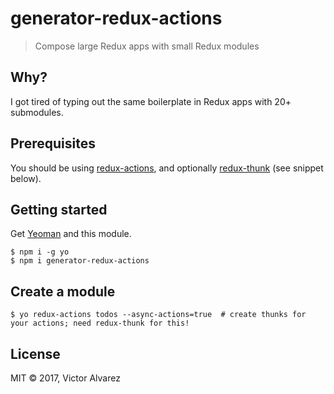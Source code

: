 # generator-redux-actions

> Compose large Redux apps with small Redux modules

## Why?

I got tired of typing out the same boilerplate in Redux apps with 20+ submodules.

## Prerequisites

You should be using [redux-actions](https://github.com/acdlite/redux-actions), and optionally [redux-thunk](https://github.com/gaearon/redux-thunk) (see snippet below).

## Getting started

Get [Yeoman](http://yeoman.io/learning/) and this module.

```
$ npm i -g yo
$ npm i generator-redux-actions
```

## Create a module

```
$ yo redux-actions todos --async-actions=true  # create thunks for your actions; need redux-thunk for this!
```

## License

MIT © 2017, Victor Alvarez

